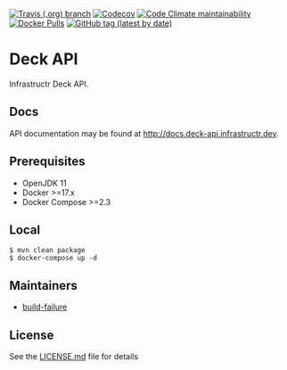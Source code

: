 [![Travis (.org) branch](https://img.shields.io/travis/infrastructr/deck-api/master)](https://travis-ci.org/infrastructr/deck-api)
[![Codecov](https://img.shields.io/codecov/c/github/infrastructr/deck-api)](https://codecov.io/gh/infrastructr/deck-api)
[![Code Climate maintainability](https://img.shields.io/codeclimate/maintainability/infrastructr/deck-api)](https://codeclimate.com/github/infrastructr/deck-api)[
![Docker Pulls](https://img.shields.io/docker/pulls/infrastructr/deck-api)](https://hub.docker.com/r/infrastructr/deck-api)
[![GitHub tag (latest by date)](https://img.shields.io/github/v/tag/infrastructr/deck-api)](https://hub.docker.com/repository/docker/infrastructr/deck-api/tags?page=1)

# Deck API
Infrastructr Deck API.

## Docs

API documentation may be found at http://docs.deck-api.infrastructr.dev.

## Prerequisites

- OpenJDK 11
- Docker >=17.x
- Docker Compose >=2.3

## Local

    $ mvn clean package
    $ docker-compose up -d

## Maintainers

- [build-failure](https://github.com/build-failure)

## License

See the [LICENSE.md](LICENSE.md) file for details
